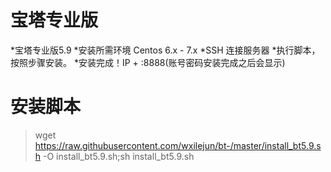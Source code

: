# 宝塔专业版
*宝塔专业版5.9
*安装所需环境 Centos 6.x - 7.x
*SSH 连接服务器
*执行脚本，按照步骤安装。
*安装完成！IP + :8888(账号密码安装完成之后会显示)
# 安装脚本
> wget https://raw.githubusercontent.com/wxilejun/bt-/master/install_bt5.9.sh -O install_bt5.9.sh;sh install_bt5.9.sh